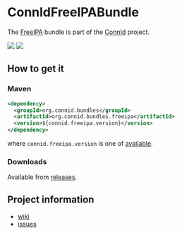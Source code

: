 ConnIdFreeIPABundle
==============

The [FreeIPA](http://www.freeipa.org/) bundle is part of the [ConnId](http://connid.tirasa.net) project.

<a href="https://travis-ci.org/Tirasa/ConnIdFreeIPABundle"><img src="https://api.travis-ci.org/Tirasa/ConnIdFreeIPABundle.png"/></a>
<a href="#">
  <img src="https://img.shields.io/maven-central/v/org.connid.bundles/org.connid.bundles.freeipa.svg"/>
</a>

## How to get it

### Maven

```XML
<dependency>
  <groupId>org.connid.bundles</groupId>
  <artifactId>org.connid.bundles.freeipa</artifactId>
  <version>${connid.freeipa.version}</version>
</dependency>
```

where `connid.freeipa.version` is one of [available](http://repo1.maven.org/maven2/org/connid/bundles/org.connid.bundles.freeipa/).

### Downloads

Available from [releases](https://github.com/Tirasa/ConnIdFreeIPABundle/releases).

## Project information

 * [wiki](https://connid.atlassian.net/wiki/display/BASE/FreeIPA)
 * [issues](https://connid.atlassian.net/browse/FREEIPA)
